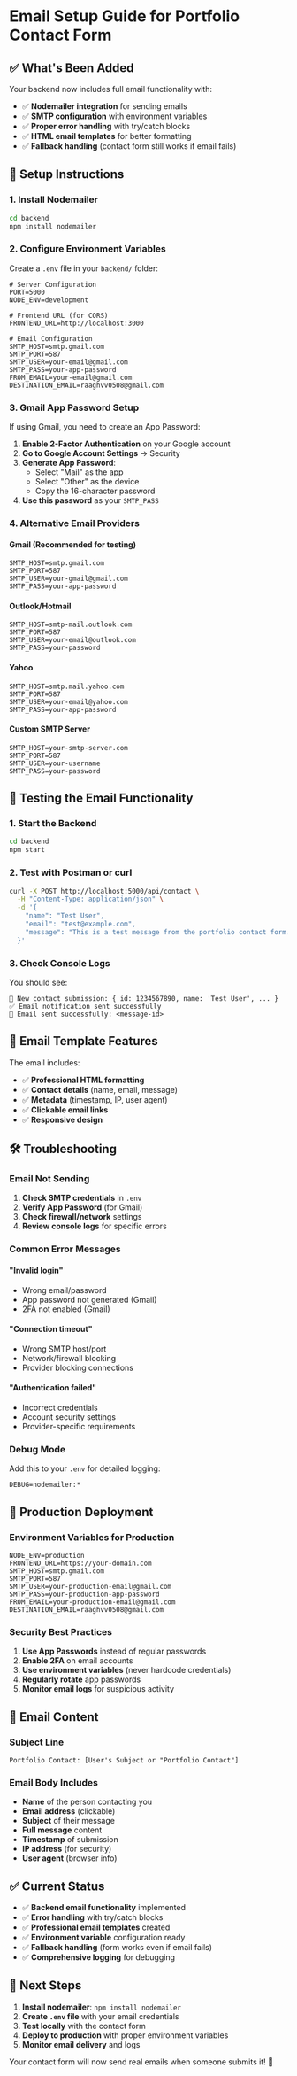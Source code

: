 # Email Setup Guide for Portfolio Contact Form

## ✅ **What's Been Added**

Your backend now includes full email functionality with:
- ✅ **Nodemailer integration** for sending emails
- ✅ **SMTP configuration** with environment variables
- ✅ **Proper error handling** with try/catch blocks
- ✅ **HTML email templates** for better formatting
- ✅ **Fallback handling** (contact form still works if email fails)

## 🚀 **Setup Instructions**

### 1. **Install Nodemailer**
```bash
cd backend
npm install nodemailer
```

### 2. **Configure Environment Variables**

Create a `.env` file in your `backend/` folder:

```env
# Server Configuration
PORT=5000
NODE_ENV=development

# Frontend URL (for CORS)
FRONTEND_URL=http://localhost:3000

# Email Configuration
SMTP_HOST=smtp.gmail.com
SMTP_PORT=587
SMTP_USER=your-email@gmail.com
SMTP_PASS=your-app-password
FROM_EMAIL=your-email@gmail.com
DESTINATION_EMAIL=raaghvv0508@gmail.com
```

### 3. **Gmail App Password Setup**

If using Gmail, you need to create an App Password:

1. **Enable 2-Factor Authentication** on your Google account
2. **Go to Google Account Settings** → Security
3. **Generate App Password**:
   - Select "Mail" as the app
   - Select "Other" as the device
   - Copy the 16-character password
4. **Use this password** as your `SMTP_PASS`

### 4. **Alternative Email Providers**

#### **Gmail (Recommended for testing)**
```env
SMTP_HOST=smtp.gmail.com
SMTP_PORT=587
SMTP_USER=your-gmail@gmail.com
SMTP_PASS=your-app-password
```

#### **Outlook/Hotmail**
```env
SMTP_HOST=smtp-mail.outlook.com
SMTP_PORT=587
SMTP_USER=your-email@outlook.com
SMTP_PASS=your-password
```

#### **Yahoo**
```env
SMTP_HOST=smtp.mail.yahoo.com
SMTP_PORT=587
SMTP_USER=your-email@yahoo.com
SMTP_PASS=your-app-password
```

#### **Custom SMTP Server**
```env
SMTP_HOST=your-smtp-server.com
SMTP_PORT=587
SMTP_USER=your-username
SMTP_PASS=your-password
```

## 🧪 **Testing the Email Functionality**

### 1. **Start the Backend**
```bash
cd backend
npm start
```

### 2. **Test with Postman or curl**
```bash
curl -X POST http://localhost:5000/api/contact \
  -H "Content-Type: application/json" \
  -d '{
    "name": "Test User",
    "email": "test@example.com",
    "message": "This is a test message from the portfolio contact form."
  }'
```

### 3. **Check Console Logs**
You should see:
```
📧 New contact submission: { id: 1234567890, name: 'Test User', ... }
✅ Email notification sent successfully
📧 Email sent successfully: <message-id>
```

## 🔧 **Email Template Features**

The email includes:
- ✅ **Professional HTML formatting**
- ✅ **Contact details** (name, email, message)
- ✅ **Metadata** (timestamp, IP, user agent)
- ✅ **Clickable email links**
- ✅ **Responsive design**

## 🛠️ **Troubleshooting**

### **Email Not Sending**
1. **Check SMTP credentials** in `.env`
2. **Verify App Password** (for Gmail)
3. **Check firewall/network** settings
4. **Review console logs** for specific errors

### **Common Error Messages**

#### **"Invalid login"**
- Wrong email/password
- App password not generated (Gmail)
- 2FA not enabled (Gmail)

#### **"Connection timeout"**
- Wrong SMTP host/port
- Network/firewall blocking
- Provider blocking connections

#### **"Authentication failed"**
- Incorrect credentials
- Account security settings
- Provider-specific requirements

### **Debug Mode**
Add this to your `.env` for detailed logging:
```env
DEBUG=nodemailer:*
```

## 🚀 **Production Deployment**

### **Environment Variables for Production**
```env
NODE_ENV=production
FRONTEND_URL=https://your-domain.com
SMTP_HOST=smtp.gmail.com
SMTP_PORT=587
SMTP_USER=your-production-email@gmail.com
SMTP_PASS=your-production-app-password
FROM_EMAIL=your-production-email@gmail.com
DESTINATION_EMAIL=raaghvv0508@gmail.com
```

### **Security Best Practices**
1. **Use App Passwords** instead of regular passwords
2. **Enable 2FA** on email accounts
3. **Use environment variables** (never hardcode credentials)
4. **Regularly rotate** app passwords
5. **Monitor email logs** for suspicious activity

## 📧 **Email Content**

### **Subject Line**
```
Portfolio Contact: [User's Subject or "Portfolio Contact"]
```

### **Email Body Includes**
- **Name** of the person contacting you
- **Email address** (clickable)
- **Subject** of their message
- **Full message** content
- **Timestamp** of submission
- **IP address** (for security)
- **User agent** (browser info)

## ✅ **Current Status**

- ✅ **Backend email functionality** implemented
- ✅ **Error handling** with try/catch blocks
- ✅ **Professional email templates** created
- ✅ **Environment variable** configuration ready
- ✅ **Fallback handling** (form works even if email fails)
- ✅ **Comprehensive logging** for debugging

## 🎯 **Next Steps**

1. **Install nodemailer**: `npm install nodemailer`
2. **Create `.env` file** with your email credentials
3. **Test locally** with the contact form
4. **Deploy to production** with proper environment variables
5. **Monitor email delivery** and logs

Your contact form will now send real emails when someone submits it! 🎉 